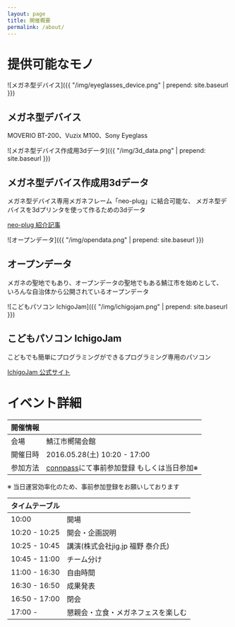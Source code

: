 ```yaml
---
layout: page
title: 開催概要
permalink: /about/
---
```


# 提供可能なモノ

![メガネ型デバイス]({{ "/img/eyeglasses_device.png" | prepend: site.baseurl }})

## メガネ型デバイス

MOVERIO BT-200、Vuzix M100、Sony Eyeglass


![メガネ型デバイス作成用3dデータ]({{ "/img/3d_data.png" | prepend: site.baseurl }})

## メガネ型デバイス作成用3dデータ

メガネ型デバイス専用メガネフレーム「neo-plug」に結合可能な、
メガネ型デバイスを3dプリンタを使って作るための3dデータ

<p class="detail-link">
  <a href="http://fukuno.jig.jp/1270">
    neo-plug 紹介記事
  </a>
</p>


![オープンデータ]({{ "/img/opendata.png" | prepend: site.baseurl }})

## オープンデータ

メガネの聖地でもあり、オープンデータの聖地でもある鯖江市を始めとして、
いろんな自治体から公開されているオープンデータ


![こどもパソコン IchigoJam]({{ "/img/ichigojam.png" | prepend: site.baseurl }})

## こどもパソコン IchigoJam

こどもでも簡単にプログラミングができるプログラミング専用のパソコン

<p class="detail-link">
  <a href="http://ichigojam.net">
    IchigoJam 公式サイト
  </a>
</p>


# イベント詳細

| 開催情報 | |
| --- | --- |
| 会場 | 鯖江市嚮陽会館 |
| 開催日時 | 2016.05.28(土) 10:20 - 17:00 |
| 参加方法 | [connpass](http://codeforfukui.connpass.com/event/30182/)にて事前参加登録  もしくは当日参加※ |

※ 当日運営効率化のため、事前参加登録をお願いしております

| タイムテーブル | |
| --- | --- |
| 10:00 | 開場 |
| 10:20 - 10:25 | 開会・企画説明 |
| 10:25 - 10:45 | 講演(株式会社jig.jp  福野 泰介氏) |
| 10:45 - 11:00 | チーム分け |
| 11:00 - 16:30 | 自由時間 |
| 16:30 - 16:50 | 成果発表 |
| 16:50 - 17:00 | 閉会 |
| 17:00 - | 懇親会・立食・メガネフェスを楽しむ |

